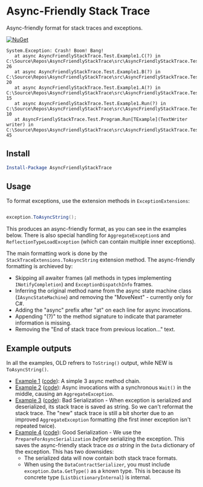 # Async-Friendly Stack Trace

Async-friendly format for stack traces and exceptions.

[![NuGet](https://img.shields.io/nuget/v/AsyncFriendlyStackTrace.svg)](https://www.nuget.org/packages/AsyncFriendlyStackTrace/)

```
System.Exception: Crash! Boom! Bang!
   at async AsyncFriendlyStackTrace.Test.Example1.C(?) in C:\Source\Repos\AsyncFriendlyStackTrace\src\AsyncFriendlyStackTrace.Test\Example1.cs:line 26
   at async AsyncFriendlyStackTrace.Test.Example1.B(?) in C:\Source\Repos\AsyncFriendlyStackTrace\src\AsyncFriendlyStackTrace.Test\Example1.cs:line 20
   at async AsyncFriendlyStackTrace.Test.Example1.A(?) in C:\Source\Repos\AsyncFriendlyStackTrace\src\AsyncFriendlyStackTrace.Test\Example1.cs:line 15
   at async AsyncFriendlyStackTrace.Test.Example1.Run(?) in C:\Source\Repos\AsyncFriendlyStackTrace\src\AsyncFriendlyStackTrace.Test\Example1.cs:line 10
   at AsyncFriendlyStackTrace.Test.Program.Run[TExample](TextWriter writer) in C:\Source\Repos\AsyncFriendlyStackTrace\src\AsyncFriendlyStackTrace.Test\Program.cs:line 45
```

## Install

```powershell
Install-Package AsyncFriendlyStackTrace
```

## Usage

To format exceptions, use the extension methods in `ExceptionExtensions`:

```csharp

exception.ToAsyncString();

```

This produces an async-friendly format, as you can see in the examples below. There is also special handling for `AggregateException`s and `ReflectionTypeLoadException` (which can contain multiple inner exceptions).

The main formatting work is done by the `StackTraceExtensions.ToAsyncString` extension method. The async-friendly formatting is archieved by:
* Skipping all awaiter frames (all methods in types implementing `INotifyCompletion`) and `ExceptionDispatchInfo` frames.
* Inferring the original method name from the async state machine class (`IAsyncStateMachine`)
  and removing the "MoveNext" - currently only for C#.
* Adding the "async" prefix after "at" on each line for async invocations.
* Appending "(?)" to the method signature to indicate that parameter information is missing.
* Removing the "End of stack trace from previous location..." text.

## Example outputs

In all the examples, OLD refrers to `ToString()` output, while NEW is `ToAsyncString()`.

* [Example 1](docs/Example1.md) ([code](src/AsyncFriendlyStackTrace.Test/Example1.cs)): A simple 3 async method chain.
* [Example 2](docs/Example2_Wait.md) ([code](src/AsyncFriendlyStackTrace.Test/Example2_Wait.cs)): Async invocations with a synchronous `Wait()` in the middle, causing an `AggregateException`.
* [Example 3](docs/Example3_BadSerialization.md) ([code](src/AsyncFriendlyStackTrace.Test/Example3_BadSerialization.cs)): Bad Serialization - When exception is serialized and deserialized, its stack trace is saved as string. So we can't reformat the stack trace. The "new" stack trace is still a bit shorter due to an improved `AggregateException` formatting (the first inner exception isn't repeated twice).  
* [Example 4](docs/Example4_GoodSerialization.md) ([code](src/AsyncFriendlyStackTrace.Test/Example4_GoodSerialization.cs)): Good Serialization - We use the `PrepareForAsyncSerialization` *before* serializing the exception. This saves the async-friendly stack trace *as a string* in the `Data` dictionary of the exception. This has two downsides:
  * The serialized data will now contain both stack trace formats.
  * When using the `DataContractSerializer`, you must include `exception.Data.GetType()` as a known type. This is because its concrete type (`ListDictionaryInternal`) is internal.
